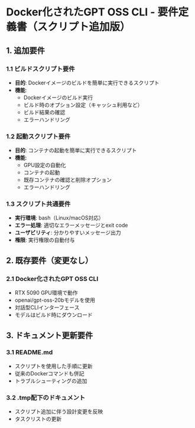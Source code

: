 # Docker化されたGPT OSS CLI - 要件定義書（スクリプト追加版）

## 1. 追加要件

### 1.1 ビルドスクリプト要件
- **目的**: Dockerイメージのビルドを簡単に実行できるスクリプト
- **機能**:
  - Dockerイメージのビルド実行
  - ビルド時のオプション設定（キャッシュ利用など）
  - ビルド結果の確認
  - エラーハンドリング

### 1.2 起動スクリプト要件
- **目的**: コンテナの起動を簡単に実行できるスクリプト
- **機能**:
  - GPU設定の自動化
  - コンテナの起動
  - 既存コンテナの確認と削除オプション
  - エラーハンドリング

### 1.3 スクリプト共通要件
- **実行環境**: bash（Linux/macOS対応）
- **エラー処理**: 適切なエラーメッセージとexit code
- **ユーザビリティ**: 分かりやすいメッセージ出力
- **権限**: 実行権限の自動付与

## 2. 既存要件（変更なし）

### 2.1 Docker化されたGPT OSS CLI
- RTX 5090 GPU環境で動作
- openai/gpt-oss-20bモデルを使用
- 対話型CLIインターフェース
- モデルはビルド時にダウンロード

## 3. ドキュメント更新要件

### 3.1 README.md
- スクリプトを使用した手順に更新
- 従来のDockerコマンドも併記
- トラブルシューティングの追加

### 3.2 .tmp配下のドキュメント
- スクリプト追加に伴う設計変更を反映
- タスクリストの更新